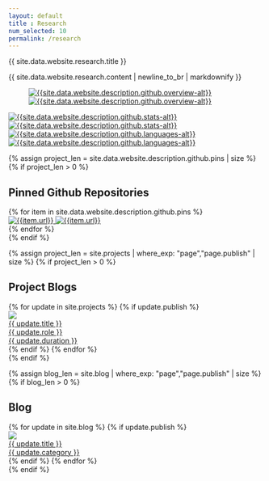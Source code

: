 ```yaml
---
layout: default
title : Research
num_selected: 10
permalink: /research
---
```


<div class="row">
    <div class="col">
        <div class="card border-0 shadow-sm bg-white">
            <div class="card-body p-5">
                <div class="row">
                    <div class="col">
                        <p class="h1 font-weight-normal">{{ site.data.website.research.title }}</p>
                        <p class="text-profile-bio">
                            {{ site.data.website.research.content | newline_to_br | markdownify }}
                        </p>
                    </div>
                    <div class="col-md-7 d-none d-md-block align-self-center">
                        <figure class="figure align-self-center">
                        <a href="{{site.data.website.description.github.url}}">
                            <img 
                                src="{{site.data.website.description.github.overview}}"
                                alt="{{site.data.website.description.github.overview-alt}}"
                                class="figure-img img-fluid img-thumbnail github_light" 
                                data-toggle="tooltip" 
                                data-placement="center" 
                                title="{{ site.data.website.description.subtitle }}"
                            >
                            <img 
                                src="{{site.data.website.description.github.overview-dark}}"
                                alt="{{site.data.website.description.github.overview-alt}}"
                                class="figure-img img-fluid img-thumbnail github_dark" 
                                data-toggle="tooltip" 
                                data-placement="center" 
                                title="{{ site.data.website.description.subtitle }}"
                            >
                            <figcaption class="figure-caption text-right"></figcaption>
                        </a>
                        </figure>
                    </div>
                </div>
                <div class="row">
                    <div class="col-12 col-md-6 col-sm-12 text-center">
                        <a href="{{site.data.website.description.github.url}}">
                            <img class="figure-img img-fluid img-thumbnail github_light" src="{{site.data.website.description.github.stats}}" alt="{{site.data.website.description.github.stats-alt}}"/>
                            <img class="figure-img img-fluid img-thumbnail github_dark" src="{{site.data.website.description.github.stats-dark}}" alt="{{site.data.website.description.github.stats-alt}}"/>
                        </a>
                    </div>
                    <div class="col-12 col-md-6 col-sm-12 text-center">
                        <a href="{{site.data.website.description.github.url}}">
                            <img class="figure-img img-fluid img-thumbnail github_light" src="{{site.data.website.description.github.languages}}" alt="{{site.data.website.description.github.languages-alt}}"/>
                            <img class="figure-img img-fluid img-thumbnail github_dark" src="{{site.data.website.description.github.languages-dark}}" alt="{{site.data.website.description.github.languages-alt}}"/>
                        </a>
                    </div>
                </div>
            </div>
        </div>        
    </div>
</div>

{% assign project_len = site.data.website.description.github.pins | size %}
{% if project_len > 0 %}
<div class="row mt-3">
    <div class="col">
        <div class="card border-0 shadow-sm bg-white">
            <div class="card-body p-5">
                <div class="row">
                    <h2 class="mb-2">Pinned Github Repositories</h2>
                </div>
                <div class="row">
                    {% for item in site.data.website.description.github.pins %}
                    <div class="col-12 col-md-6 col-sm-12 text-center">
                        <a href="{{item.url}}">
                            <img class="figure-img img-fluid img-thumbnail github_light" src="{{item.img}}" alt="{{item.url}}"/>
                            <img class="figure-img img-fluid img-thumbnail github_dark" src="{{item.img-dark}}" alt="{{item.url}}"/>
                        </a>
                    </div>
                    {% endfor %}
                </div>
            </div>
        </div>        
    </div>
</div>
{% endif %}

{% assign project_len = site.projects | where_exp: "page","page.publish" | size %}
{% if project_len > 0 %}
<div class="row mt-3">
    <div class="col">
        <div class="card border-0 shadow-sm bg-white">
            <div class="card-body p-5">
                <div class="row">
                    <h2 class="mb-2">Project Blogs</h2>
                </div>
                <div class="row">
                    <!-- <div class="owl-carousel owl-theme"> -->
                        {% for update in site.projects %}
                        {% if update.publish %}
                        <div class="col-12 col-md-6 col-lg-3 col-xl-2 col-sm-12 p-0">
                            <div class="card ml-2 mr-2 mb-3 news-card" > <a href="{{ update.url }}">
                                <img src="{{ update.picture }}" class="figure-img img-fluid img-thumbnail w-full rounded-lg">
                                <div class="news-desc">{{ update.title }}</div>
                                <div class="news-time">{{ update.role }}</div>
                                <div class="news-time">{{ update.duration }}</div>
                            </a></div>
                        </div>
                        {% endif %}
                        {% endfor %}
                    <!-- </div> -->
                </div>
            </div>
        </div>        
    </div>
</div>
{% endif %}

{% assign blog_len = site.blog | where_exp: "page","page.publish" | size %}
{% if blog_len > 0 %}
<div class="row mt-3">
    <div class="col">
        <div class="card border-0 shadow-sm bg-white">
            <div class="card-body p-5">
                <div class="row">
                    <h2 class="mb-2">Blog</h2>
                </div>
                <div class="row">
                    <!-- <div class="owl-carousel owl-theme"> -->
                        {% for update in site.blog %}
                        {% if update.publish %}
                        <div class="col-12 col-md-6 col-lg-3 col-xl-2 col-sm-12 p-0">
                            <div class="card ml-2 mr-2 mb-3 news-card" > <a href="{{ update.url }}">
                                <img src="{{ update.picture }}" class="figure-img img-fluid img-thumbnail w-full rounded-lg">
                                <div class="news-desc">{{ update.title }}</div>
                                <div class="news-time">{{ update.category }}</div>
                            </a></div>
                        </div>
                        {% endif %}
                        {% endfor %}
                    <!-- </div> -->
                </div>
            </div>
        </div>        
    </div>
</div>
{% endif %}